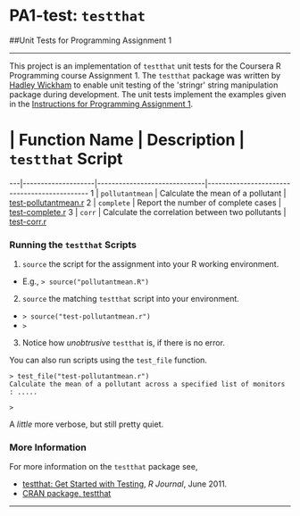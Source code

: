 
PA1-test: `testthat`  
=====================
##Unit Tests for Programming Assignment 1

---------------------------------------

This project is an implementation of `testthat` unit tests for the Coursera R Programming course Assignment 1.  The `testthat` package was written by [Hadley Wickham](http://had.co.nz/) to enable unit testing of the 'stringr' string manipulation package during development.  The unit tests implement the examples given in the [Instructions for Programming Assignment 1](https://class.coursera.org/rprog-010/assignment/view?assignment_id=3).

 # | Function Name      | Description                             | `testthat` Script
---|--------------------|------------------------------|---------------------------------------------
 1 | `pollutantmean`         | Calculate the mean of a pollutant | [test-pollutantmean.r](./test-pollutantmean.r)
 2 | `complete` | Report the number of complete cases | [test-complete.r](./test-complete.r)
 3 | `corr`      | Calculate the correlation between two pollutants | [test-corr.r](./test-corr.r)

### Running the `testthat` Scripts  

1. `source` the script for the assignment into your R working environment.  
  + E.g., `> source("pollutantmean.R")`  
2. `source` the matching `testthat` script into your environment.  
  + `> source("test-pollutantmean.r")`  
  + `>`  
  
3. Notice how _unobtrusive_ `testthat` is, if there is no error.  

You can also run scripts using the `test_file` function.
```
> test_file("test-pollutantmean.r")
Calculate the mean of a pollutant across a specified list of monitors : .....

> 
```

A _little_ more verbose, but still pretty quiet.

### More Information 

For more information on the `testthat` package see,

-  [testthat: Get Started with Testing](http://journal.r-project.org/archive/2011-1/RJournal_2011-1_Wickham.pdf), _R Journal_, June 2011.  
- [CRAN package, testthat](http://cran.r-project.org/web/packages/testthat/index.html)

-----
